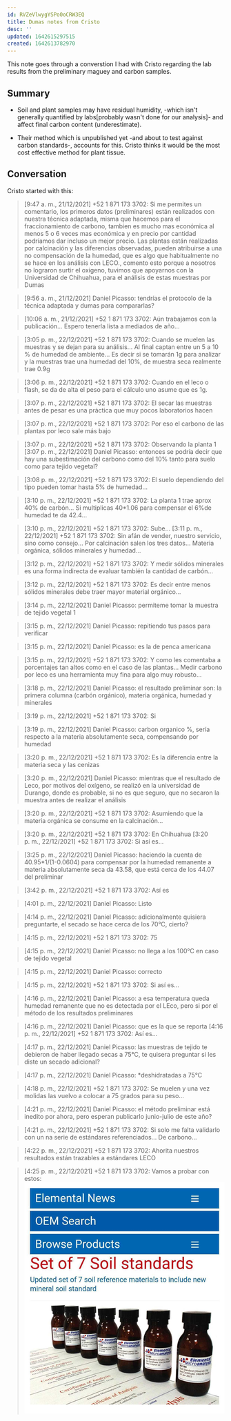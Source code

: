 ```yaml
---
id: RVZeVlwygYSPo0oCRW3EQ
title: Dumas notes from Cristo
desc: ''
updated: 1642615297515
created: 1642613782970
---
```


This note goes through a converstion I had with Cristo regarding the lab results from the preliminary maguey and carbon samples.
## Summary

- Soil and plant samples may have residual humidity, -which isn't generally quantified by labs[probably wasn't done for our analysis]- and affect final carbon content (underestimate).

- Their method which is unpublished yet -and about to test against carbon standards-, accounts for this. Cristo thinks it would be the most cost effective method for plant tissue.

## Conversation
Cristo started with this:
>[9:47 a. m., 21/12/2021] +52 1 871 173 3702: Si me permites un comentario, los primeros datos (preliminares) están realizados con nuestra técnica adaptada, misma que hacemos para el fraccionamiento de carbono, tambien es mucho mas económica al menos 5 o 6 veces mas económica y en precio por cantidad podríamos dar incluso un mejor precio. Las plantas están realizadas por calcinación y las diferencias observadas, pueden atribuirse a una no compensación de la humedad, que es algo que habitualmente no se hace en los análisis con LECO., comento esto porque a nosotros no lograron surtir el oxigeno, tuvimos que apoyarnos con la Universidad de Chihuahua, para el análisis de estas muestras por Dumas

>[9:56 a. m., 21/12/2021] Daniel Picasso: tendrías el protocolo de la técnica adaptada y dumas para compararlas?

>[10:06 a. m., 21/12/2021] +52 1 871 173 3702: Aún trabajamos con la publicación... Espero tenerla lista a mediados de año...

>[3:05 p. m., 22/12/2021] +52 1 871 173 3702: Cuando se muelen las muestras y se dejan para su análisis... Al final captan entre un 5 a 10 % de humedad de ambiente... Es decir si se tomarán 1g para analizar y la muestras trae una humedad del 10%, de muestra seca realmente trae 0.9g

>[3:06 p. m., 22/12/2021] +52 1 871 173 3702: Cuando en el leco o flash, se da de alta el peso para el cálculo uno asume que es 1g.

>[3:07 p. m., 22/12/2021] +52 1 871 173 3702: El secar las muestras antes de pesar es una práctica que muy pocos laboratorios hacen

>[3:07 p. m., 22/12/2021] +52 1 871 173 3702: Por eso el carbono de las plantas por leco sale más bajo

>[3:07 p. m., 22/12/2021] +52 1 871 173 3702: Observando la planta 1
>[3:07 p. m., 22/12/2021] Daniel Picasso: entonces se podría decir que hay una subestimación del carbono como del 10% tanto para suelo como para  tejido vegetal?

>[3:08 p. m., 22/12/2021] +52 1 871 173 3702: El suelo dependiendo del tipo pueden tomar hasta 5% de humedad...

>[3:10 p. m., 22/12/2021] +52 1 871 173 3702: La planta 1 trae aprox 40% de carbón... Si multiplicas 40*1.06 para compensar el 6%de humedad te da 42.4...

>[3:10 p. m., 22/12/2021] +52 1 871 173 3702: Sube...
[3:11 p. m., 22/12/2021] +52 1 871 173 3702: Sin afán de vender, nuestro servicio, sino como consejo... Por calcinación salen los tres datos... Materia orgánica, sólidos minerales y humedad...

>[3:12 p. m., 22/12/2021] +52 1 871 173 3702: Y medir sólidos minerales es una forma indirecta de evaluar también la cantidad de carbón...

>[3:12 p. m., 22/12/2021] +52 1 871 173 3702: Es decir entre menos sólidos minerales debe traer mayor material orgánico...

>[3:14 p. m., 22/12/2021] Daniel Picasso: permiteme tomar la muestra de tejido vegetal 1

>[3:15 p. m., 22/12/2021] Daniel Picasso: repitiendo tus pasos para verificar

>[3:15 p. m., 22/12/2021] Daniel Picasso: es la de penca americana

>[3:15 p. m., 22/12/2021] +52 1 871 173 3702: Y como les comentaba a porcentajes tan altos como en el caso de las plantas... Medir carbono por leco es una herramienta muy fina para algo muy robusto...

>[3:18 p. m., 22/12/2021] Daniel Picasso: el resultado preliminar son: la primera columna (carbón orgánico), materia orgánica, humedad  y minerales

>[3:19 p. m., 22/12/2021] +52 1 871 173 3702: Si

>[3:19 p. m., 22/12/2021] Daniel Picasso: carbon organico %, sería respecto a la materia absolutamente seca, compensando por humedad

>[3:20 p. m., 22/12/2021] +52 1 871 173 3702: Es la diferencia entre la materia seca y las cenizas

>[3:20 p. m., 22/12/2021] Daniel Picasso: mientras que el resultado de Leco, por motivos del oxígeno, se realizó en la universidad de Durango, donde es probable, si no es que seguro, que no secaron la muestra antes de realizar el análisis

>[3:20 p. m., 22/12/2021] +52 1 871 173 3702: Asumiendo que la materia orgánica se consume en la calcinación...

>[3:20 p. m., 22/12/2021] +52 1 871 173 3702: En Chihuahua
>[3:20 p. m., 22/12/2021] +52 1 871 173 3702: Si así es...

>[3:25 p. m., 22/12/2021] Daniel Picasso: haciendo la cuenta de 40.95*1/(1-0.0604) para compensar por la humedad remanente a materia absolutamente seca da 43.58, que está cerca de los 44.07 del preliminar

>[3:42 p. m., 22/12/2021] +52 1 871 173 3702: Así es

>[4:01 p. m., 22/12/2021] Daniel Picasso: Listo

>[4:14 p. m., 22/12/2021] Daniel Picasso: adicionalmente quisiera preguntarte, el secado se hace cerca de los 70°C, cierto?

>[4:15 p. m., 22/12/2021] +52 1 871 173 3702: 75

>[4:15 p. m., 22/12/2021] Daniel Picasso: no llega a los 100°C en caso de tejido vegetal

>[4:15 p. m., 22/12/2021] Daniel Picasso: correcto

>[4:15 p. m., 22/12/2021] +52 1 871 173 3702: Si así es...

>[4:16 p. m., 22/12/2021] Daniel Picasso: a esa temperatura queda humedad remanente que no es detectada por el LEco, pero si por el método de los resultados preliminares

>[4:16 p. m., 22/12/2021] Daniel Picasso: que es la que se reporta
>[4:16 p. m., 22/12/2021] +52 1 871 173 3702: Así es...

>[4:17 p. m., 22/12/2021] Daniel Picasso: las muestras de tejido te debieron de haber llegado secas a 75°C, te quisera preguntar si les diste un secado adicional?

>[4:17 p. m., 22/12/2021] Daniel Picasso: *deshidratadas a 75°C

>[4:18 p. m., 22/12/2021] +52 1 871 173 3702: Se muelen y una vez molidas las vuelvo a colocar a 75 grados para su peso...

>[4:21 p. m., 22/12/2021] Daniel Picasso: el método preliminar está inedito por ahora, pero esperan publicarlo junio-julio de este año?

>[4:21 p. m., 22/12/2021] +52 1 871 173 3702: Si solo me falta validarlo con un na serie de estándares referenciados... De carbono...

>[4:22 p. m., 22/12/2021] +52 1 871 173 3702: Ahorita nuestros resultados están trazables a estándares LECO

>[4:25 p. m., 22/12/2021] +52 1 871 173 3702: Vamos a probar con estos:
![](assets/images/IMG-20220119-WA0003.jpg)